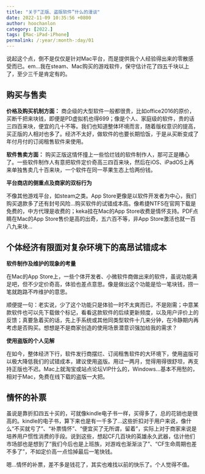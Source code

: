 ```yaml
---
title: "关于“正版、盗版软件”什么的漫谈"
date: 2022-11-09 10:35:56 +0800
author: hoochanlon
category: [2022.]
tags: [Mac·iPad·iPhone]
permalink: /:year/:month-:day/01
---
```


说起这个点，倒不是仅仅是针对Mac平台，而是提供我个人经验得出来的零散感受而已。em...我在steam、Mac购买的游戏软件，保守估计花了四五千块以上了，至少三千是肯定有的。 <!-- more -->

## 购买与售卖

**价格及购买机制方面：** 商企级的大型软件一般都很贵，比如office2016的原价，买断千把来块钱，即便是PD虚拟机也得699；像是个人、家庭级的软件，贵的话三四百来块，便宜的几十不等。我们也知道整体环境而言，随着版权意识的提高，买正版的人相对也多了。经济不太好，做软件的也要长期恰饭，于是从买断变成了年付月付的订阅租售软件来使用。

**软件售卖方面：** 购买正版这情怀撞上一些恰烂钱的软件制作人，那可正是糟心了。一些软件制作人有意把软件定价奇高三四百来块，然后在iOS、iPadOS上再来单独售卖几十百来块，一个软件在同一苹果生态上恰两份钱。

**平台商店的侧重点及商家的双标行为** 

不像其他游戏平台，如steam之类。App Store更像是以软件开发者为中心，我们购买退款多了还有封号风险...购买软件的试错成本高。像希捷NTFS在官网下载是免费的，中方代理是收费的；keka挂在Mac的App Store收费是情怀支持。PDF点睛在Mac的App Store售价是高的出奇，五六百不等，非App Store激活也就一百八九来块...

## 个体经济有限面对复杂环境下的高昂试错成本

**软件制作及维护的现象的考量** 

在Mac的App Store上，一些个体开发者、小微软件商做出来的软件，虽说功能满足吧，但不少定价奇高，体验也差点意思。像是做出这个功能是恰一笔块钱，捞一笔就跑路不咋维护的意思。

顺便提一句：老实说，少了这个功能只是体验一时不太爽而已，不是刚需；中意某款软件也可以先下载做个标记，看看这款软件的后续更新频度，以及用户评价上的反馈；真要急着买的话，先上手系统或其他同类型软件十几来分钟，在冷静期内再考虑是否购买。想想是不是商家创造的使用场景潜意识强加给我的需求？

**使用盗版的个人见解**

在如今，整体经济下行，软件发行商摆烂、订阅租售软件的大环境下，使用盗版可以极大降低我们的试错成本，建议使用盗版。用过一两月，觉得用得很舒坦，再支持正版也不迟。Mac上就淘宝或站点论坛VIP什么的，Windows...基本不用愁的，相对于Mac，免费在线下载的盗版一大把。

## 情怀的补票

虽说是靠折扣四五十买的，可就像kindle电子书一样，买得多了，总的花销也是很高的。kindle的电子书，算下来也是有一千多了...这些折扣对于用户来说，像什么“不买就亏了”、“补票情怀”、“便宜买了无所谓，留着”，实际上对于商家来说是培养用户惯性消费的手段。说到这些，想起CF几百块的英雄永久武器，估计他们市场部也是想到了“我们今后也是上班族，对游戏也渐渐淡了”、“CF生命周期也差不多了”，不如定价高一点恰掉最后一笔快钱。

嗯...情怀的补票，差不多是钱花了，其实也难找以前的快乐了。个人觉得不值。